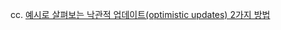 cc. [예시로 살펴보는 낙관적 업데이트(optimistic updates) 2가지 방법](https://geuni620.github.io/blog/2024/4/20/query-optimistic/)


